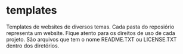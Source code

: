 # templates
Templates de websites de diversos temas. Cada pasta do reposiório representa um website.
Fique atento para os direitos de uso de cada projeto. São arquivos que tem o nome README.TXT ou LICENSE.TXT dentro dos diretórios.
